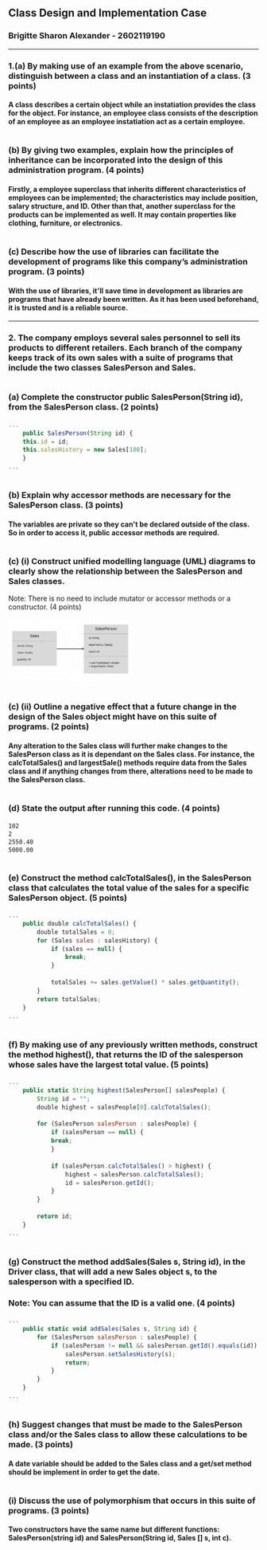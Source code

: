 ## Class Design and Implementation Case

### Brigitte Sharon Alexander - 2602119190

---

### 1.(a) By making use of an example from the above scenario, distinguish between a class and an instantiation of a class. (3 points)

#### A class describes a certain object while an instatiation provides the class for the object. For instance, an employee class consists of the description of an employee as an employee instatiation act as a certain employee.

#

### (b) By giving two examples, explain how the principles of inheritance can be incorporated into the design of this administration program. (4 points)

#### Firstly, a employee superclass that inherits different characteristics of employees can be implemented; the characteristics may include position, salary structure, and ID. Other than that, another superclass for the products can be implemented as well. It may contain properties like clothing, furniture, or electronics.

#

### (c) Describe how the use of libraries can facilitate the development of programs like this company’s administration program. (3 points)

#### With the use of libraries, it'll save time in development as libraries are programs that have already been written. As it has been used beforehand, it is trusted and is a reliable source.

---

### 2. The company employs several sales personnel to sell its products to different retailers. Each branch of the company keeps track of its own sales with a suite of programs that include the two classes SalesPerson and Sales.

#

### (a) Complete the constructor public SalesPerson(String id), from the SalesPerson class. (2 points)

```javascript
...
    public SalesPerson(String id) {
	this.id = id;
	this.salesHistory = new Sales[100];
    }
...
```
#

### (b) Explain why accessor methods are necessary for the SalesPerson class. (3 points)

#### The variables are private so they can't be declared outside of the class. So in order to access it, public accessor methods are required.

#

### (c) (i) Construct unified modelling language (UML) diagrams to clearly show the relationship between the SalesPerson and Sales classes.

Note: There is no need to include mutator or accessor methods or a constructor. (4 points)

<img src="images/UML_Diagram.png" width=250>

#

### (c) (ii) Outline a negative effect that a future change in the design of the Sales object might have on this suite of programs. (2 points)

#### Any alteration to the Sales class will further make changes to the SalesPerson class as it is dependant on the Sales class. For instance, the calcTotalSales() and largestSale() methods require data from the Sales class and if anything changes from there, alterations need to be made to the SalesPerson class.

#

### (d) State the output after running this code. (4 points)

```
102
2
2550.40
5000.00
```

#

### (e) Construct the method calcTotalSales(), in the SalesPerson class that calculates the total value of the sales for a specific SalesPerson object. (5 points)

```javascript
...
    public double calcTotalSales() {
        double totalSales = 0;
        for (Sales sales : salesHistory) {
            if (sales == null) {
                break;
            }

            totalSales += sales.getValue() * sales.getQuantity();
        } 
        return totalSales;
    }
...
```

#

### (f) By making use of any previously written methods, construct the method highest(), that returns the ID of the salesperson whose sales have the largest total value. (5 points)

```javascript
... 
    public static String highest(SalesPerson[] salesPeople) {
    	String id = "";
    	double highest = salesPeople[0].calcTotalSales();

    	for (SalesPerson salesPerson : salesPeople) {
            if (salesPerson == null) {
           	break;
            }

       	    if (salesPerson.calcTotalSales() > highest) {
                highest = salesPerson.calcTotalSales();
                id = salesPerson.getId();
            }
        }

        return id;
    }
...
```

#

### (g) Construct the method addSales(Sales s, String id), in the Driver class, that will add a new Sales object s, to the salesperson with a specified ID.

### Note: You can assume that the ID is a valid one. (4 points)
```javascript
...
    public static void addSales(Sales s, String id) {
    	for (SalesPerson salesPerson : salesPeople) {
            if (salesPerson != null && salesPerson.getId().equals(id)) {
            	salesPerson.setSalesHistory(s);
            	return; 
            }
    	}
    }
...
```

#

### (h) Suggest changes that must be made to the SalesPerson class and/or the Sales class to allow these calculations to be made. (3 points)

#### A date variable should be added to the Sales class and a get/set method should be implement in order to get the date. 

#

### (i) Discuss the use of polymorphism that occurs in this suite of programs. (3 points)

#### Two constructors have the same name but different functions: SalesPerson(string id) and SalesPerson(String id, Sales [] s, int c).